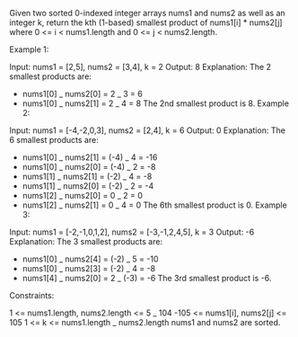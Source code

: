 Given two sorted 0-indexed integer arrays nums1 and nums2 as well as an integer k, return the kth (1-based) smallest product of nums1[i] \* nums2[j] where 0 <= i < nums1.length and 0 <= j < nums2.length.

Example 1:

Input: nums1 = [2,5], nums2 = [3,4], k = 2
Output: 8
Explanation: The 2 smallest products are:

-   nums1[0] _ nums2[0] = 2 _ 3 = 6
-   nums1[0] _ nums2[1] = 2 _ 4 = 8
    The 2nd smallest product is 8.
    Example 2:

Input: nums1 = [-4,-2,0,3], nums2 = [2,4], k = 6
Output: 0
Explanation: The 6 smallest products are:

-   nums1[0] _ nums2[1] = (-4) _ 4 = -16
-   nums1[0] _ nums2[0] = (-4) _ 2 = -8
-   nums1[1] _ nums2[1] = (-2) _ 4 = -8
-   nums1[1] _ nums2[0] = (-2) _ 2 = -4
-   nums1[2] _ nums2[0] = 0 _ 2 = 0
-   nums1[2] _ nums2[1] = 0 _ 4 = 0
    The 6th smallest product is 0.
    Example 3:

Input: nums1 = [-2,-1,0,1,2], nums2 = [-3,-1,2,4,5], k = 3
Output: -6
Explanation: The 3 smallest products are:

-   nums1[0] _ nums2[4] = (-2) _ 5 = -10
-   nums1[0] _ nums2[3] = (-2) _ 4 = -8
-   nums1[4] _ nums2[0] = 2 _ (-3) = -6
    The 3rd smallest product is -6.

Constraints:

1 <= nums1.length, nums2.length <= 5 _ 104
-105 <= nums1[i], nums2[j] <= 105
1 <= k <= nums1.length _ nums2.length
nums1 and nums2 are sorted.
